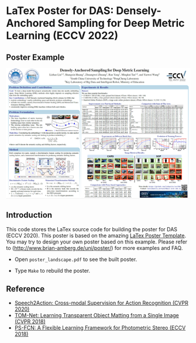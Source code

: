# LaTex Poster for DAS: Densely-Anchored Sampling for Deep Metric Learning (ECCV 2022)

## Poster Example
<p align="center">
    <img src='images/sample.png' width="800" > <br>
</p>

## Introduction
This code stores the LaTex source code for building the poster for DAS (ECCV 2020). This poster is based on the amazing [LaTex Poster Template](http://www.brian-amberg.de/uni/poster/). You may try to design your own poster based on this example. Please refer to (http://www.brian-amberg.de/uni/poster/) for more examples and FAQ.

- Open `poster_landscape.pdf` to see the built poster.

- Type `Make` to rebuild the poster.

## Reference
- [Speech2Action: Cross-modal Supervision for Action Recognition (CVPR 2020)](https://github.com/a-nagrani/CVPR2020_Poster)
- [TOM-Net: Learning Transparent Object Matting from a Single Image (CVPR 2018)](https://github.com/guanyingc/TOM-Net_Poster_LaTex)
- [PS-FCN: A Flexible Learning Framework for Photometric Stereo (ECCV 2018)](https://github.com/guanyingc/PS-FCN_Poster_LaTex)
